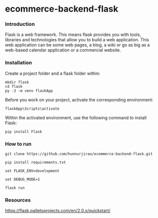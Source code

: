 # ecommerce-backend-flask

### Introduction

Flask is a web framework. This means flask provides you with tools, libraries and technologies that allow you to build a web application. This web application can be some web pages, a blog, a wiki or go as big as a web-based calendar application or a commercial website.

### Installation

Create a project folder and a flask folder within:

````
mkdir flask
cd flask
py -3 -m venv flaskApp

````
Before you work on your project, activate the corresponding environment:

````
flaskApp\Scripts\activate
````
Within the activated environment, use the following command to install Flask:
````
pip install Flask
````

### How to run

````
git clone https://github.com/hunnurjirao/ecommerce-backend-flask.git

pip install requirements.txt

set FLASK_ENV=development

set DEBUG_MODE=1

flask run

````


### Resources
https://flask.palletsprojects.com/en/2.0.x/quickstart/
